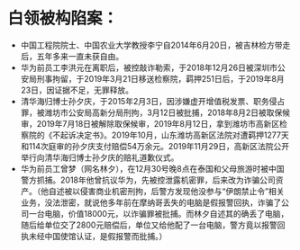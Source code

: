 
# 白领被构陷案：

* 中国工程院院士、中国农业大学教授李宁自2014年6月20日，被吉林检方带走后，五年多来一直未获自由。
* 华为前员工李洪元在离职后，被控敲诈勒索，于2018年12月26日被深圳市公安局刑事拘留，于2019年3月21日移送检察院，羁押251日后，于2019年8月23日，因证据不足，无罪释放。
* 清华海归博士孙夕庆，于2015年2月3日，因涉嫌虚开增值税发票、职务侵占罪，被潍坊市公安局高新分局刑拘，3月12日被批捕，2018年8月2日被取保候审，2019年7月18日被解除取保候审，2019年8月12日，拿到潍坊市高新区检察院的《不起诉决定书》。2019年10月，山东潍坊高新区法院对遭羁押1277天和114次庭审的孙夕庆支付赔偿54万余元。2019年11月29日，高新区法院公开举行向清华海归博士孙夕庆的赔礼道歉仪式。
* 华为前员工曾梦（网名林夕），在12月30号晚8点在泰国和父母旅游时被中国警方抓捕。2018年他曾抗议华为，先被控泄露机密罪，后来改为诈骗公司资产。（他自述被以侵害商业机密刑拘，后警方发现他没参与“伊朗禁止令”相关业务，没法泄密，就说他多年前在摩纳哥丢失的电脑是假报警回执，诈骗了公司一台电脑，价值18000元，以诈骗罪被批捕。而林夕自述其的确丢了电脑，随后给单位交了2800元赔偿后，单位又给他配了一台电脑，警方竟以报警回执未经中国使馆认证，是假报警而批捕。）
